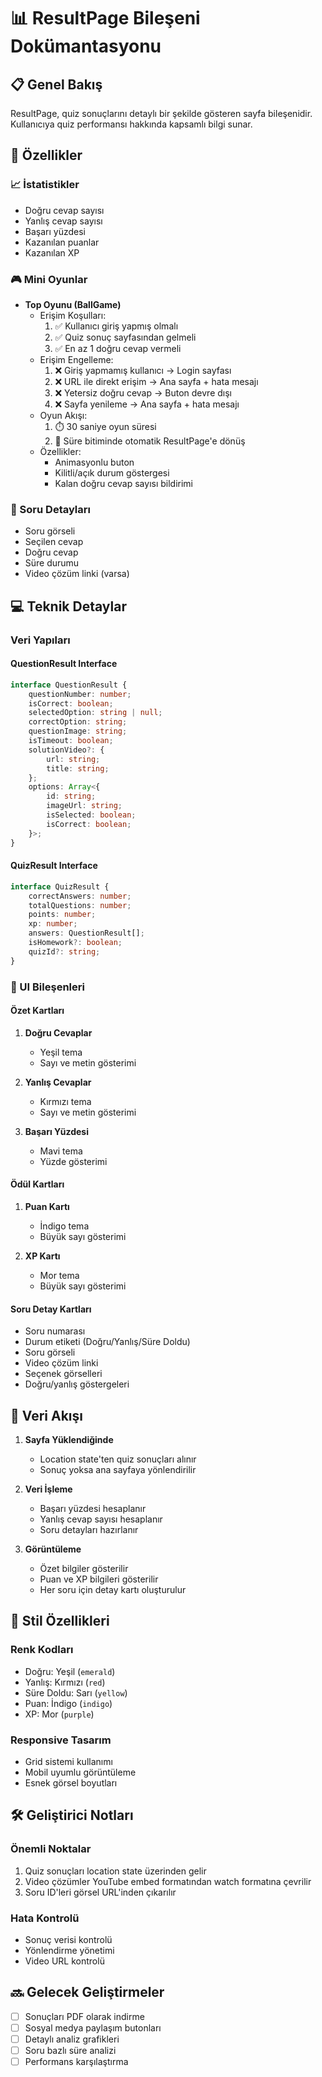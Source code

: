 # 📊 ResultPage Bileşeni Dokümantasyonu

## 📋 Genel Bakış
ResultPage, quiz sonuçlarını detaylı bir şekilde gösteren sayfa bileşenidir. Kullanıcıya quiz performansı hakkında kapsamlı bilgi sunar.

## 🎯 Özellikler

### 📈 İstatistikler
- Doğru cevap sayısı
- Yanlış cevap sayısı
- Başarı yüzdesi
- Kazanılan puanlar
- Kazanılan XP

### 🎮 Mini Oyunlar
- **Top Oyunu (BallGame)**
  - Erişim Koşulları:
    1. ✅ Kullanıcı giriş yapmış olmalı
    2. ✅ Quiz sonuç sayfasından gelmeli
    3. ✅ En az 1 doğru cevap vermeli
  - Erişim Engelleme:
    1. ❌ Giriş yapmamış kullanıcı → Login sayfası
    2. ❌ URL ile direkt erişim → Ana sayfa + hata mesajı
    3. ❌ Yetersiz doğru cevap → Buton devre dışı
    4. ❌ Sayfa yenileme → Ana sayfa + hata mesajı
  - Oyun Akışı:
    1. ⏱️ 30 saniye oyun süresi
    2. 🔄 Süre bitiminde otomatik ResultPage'e dönüş
  - Özellikler:
    - Animasyonlu buton
    - Kilitli/açık durum göstergesi
    - Kalan doğru cevap sayısı bildirimi

### 📝 Soru Detayları
- Soru görseli
- Seçilen cevap
- Doğru cevap
- Süre durumu
- Video çözüm linki (varsa)

## 💻 Teknik Detaylar

### Veri Yapıları

#### QuestionResult Interface
```typescript
interface QuestionResult {
    questionNumber: number;
    isCorrect: boolean;
    selectedOption: string | null;
    correctOption: string;
    questionImage: string;
    isTimeout: boolean;
    solutionVideo?: {
        url: string;
        title: string;
    };
    options: Array<{
        id: string;
        imageUrl: string;
        isSelected: boolean;
        isCorrect: boolean;
    }>;
}
```

#### QuizResult Interface
```typescript
interface QuizResult {
    correctAnswers: number;
    totalQuestions: number;
    points: number;
    xp: number;
    answers: QuestionResult[];
    isHomework?: boolean;
    quizId?: string;
}
```

### 🎨 UI Bileşenleri

#### Özet Kartları
1. **Doğru Cevaplar**
   - Yeşil tema
   - Sayı ve metin gösterimi

2. **Yanlış Cevaplar**
   - Kırmızı tema
   - Sayı ve metin gösterimi

3. **Başarı Yüzdesi**
   - Mavi tema
   - Yüzde gösterimi

#### Ödül Kartları
1. **Puan Kartı**
   - İndigo tema
   - Büyük sayı gösterimi

2. **XP Kartı**
   - Mor tema
   - Büyük sayı gösterimi

#### Soru Detay Kartları
- Soru numarası
- Durum etiketi (Doğru/Yanlış/Süre Doldu)
- Soru görseli
- Video çözüm linki
- Seçenek görselleri
- Doğru/yanlış göstergeleri

## 🔄 Veri Akışı

1. **Sayfa Yüklendiğinde**
   - Location state'ten quiz sonuçları alınır
   - Sonuç yoksa ana sayfaya yönlendirilir

2. **Veri İşleme**
   - Başarı yüzdesi hesaplanır
   - Yanlış cevap sayısı hesaplanır
   - Soru detayları hazırlanır

3. **Görüntüleme**
   - Özet bilgiler gösterilir
   - Puan ve XP bilgileri gösterilir
   - Her soru için detay kartı oluşturulur

## 🎨 Stil Özellikleri

### Renk Kodları
- Doğru: Yeşil (`emerald`)
- Yanlış: Kırmızı (`red`)
- Süre Doldu: Sarı (`yellow`)
- Puan: İndigo (`indigo`)
- XP: Mor (`purple`)

### Responsive Tasarım
- Grid sistemi kullanımı
- Mobil uyumlu görüntüleme
- Esnek görsel boyutları

## 🛠️ Geliştirici Notları

### Önemli Noktalar
1. Quiz sonuçları location state üzerinden gelir
2. Video çözümler YouTube embed formatından watch formatına çevrilir
3. Soru ID'leri görsel URL'inden çıkarılır

### Hata Kontrolü
- Sonuç verisi kontrolü
- Yönlendirme yönetimi
- Video URL kontrolü

## 🔜 Gelecek Geliştirmeler
- [ ] Sonuçları PDF olarak indirme
- [ ] Sosyal medya paylaşım butonları
- [ ] Detaylı analiz grafikleri
- [ ] Soru bazlı süre analizi
- [ ] Performans karşılaştırma
